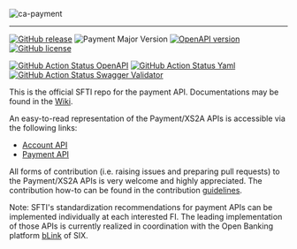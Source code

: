 <!-- ![SFTI_Banner](https://user-images.githubusercontent.com/116151702/232762217-ac254483-0d25-4234-857b-376ff8dbb1e7.png) -->
![ca-payment](https://user-images.githubusercontent.com/116151702/236237909-600006c8-79c7-4121-b469-29734316b531.png)

---
[![GitHub release](https://img.shields.io/github/release/swissfintechinnovations/ca-payment?color=blue)](https://github.com/swissfintechinnovations/ca-payment/releases/)
![Payment Major Version](https://img.shields.io/badge/major_version-v5-blue)
[![OpenAPI version](https://img.shields.io/badge/dynamic/yaml?url=https%3A%2F%2Fgithub.com%2Fswissfintechinnovations%2Fca-payment%2Fraw%2Fmain%2FaccountAPI.yaml&query=openapi&prefix=v&label=OpenAPI&color=blue)](https://swagger.io/resources/open-api/)
[![GitHub license](https://img.shields.io/github/license/swissfintechinnovations/ca-payment?color=de980d)](https://github.com/swissfintechinnovations/ca-payment/blob/main/LICENSE)


[![GitHub Action Status OpenAPI](https://img.shields.io/github/actions/workflow/status/swissfintechinnovations/ca-payment/lint-openapi.yaml?branch=main&label=openapi%20checks)](https://github.com/swissfintechinnovations/ca-payment/actions/workflows/lint-openapi.yaml)
[![GitHub Action Status Yaml](https://img.shields.io/github/actions/workflow/status/swissfintechinnovations/ca-payment/lint-yaml.yaml?branch=main&label=yaml%20checks)](https://github.com/swissfintechinnovations/ca-payment/actions/workflows/lint-yaml.yaml)
[![GitHub Action Status Swagger Validator](https://img.shields.io/github/actions/workflow/status/swissfintechinnovations/ca-payment/swagger-validator.yaml?branch=main&label=swagger%20validation)](https://github.com/swissfintechinnovations/ca-payment/actions/workflows/swagger-validator.yaml)


This is the official SFTI repo for the payment API. Documentations may be found in the [Wiki](https://github.com/swissfintechinnovations/ca-payment/wiki).

An easy-to-read representation of the Payment/XS2A APIs is accessible via the following links:
- [Account API](https://editor.swagger.io/?url=https://raw.githubusercontent.com/swissfintechinnovations/ca-payment/main/accountAPI.yaml) 
- [Payment API](https://editor.swagger.io/?url=https://raw.githubusercontent.com/swissfintechinnovations/ca-payment/main/paymentAPI.yaml)

All forms of contribution (i.e. raising issues and preparing pull requests) to the Payment/XS2A APIs is very welcome and highly appreciated. The contribution how-to can be found in the contribution [guidelines](https://github.com/swissfintechinnovations/ca-payment/blob/main/CONTRIBUTING.md).

Note: SFTI's standardization recommendations for payment APIs can be implemented individually at each interested FI. The leading implementation of those APIs is currently realized in coordination with the Open Banking platform [bLink](https://blink.six-group.com/) of SIX.
